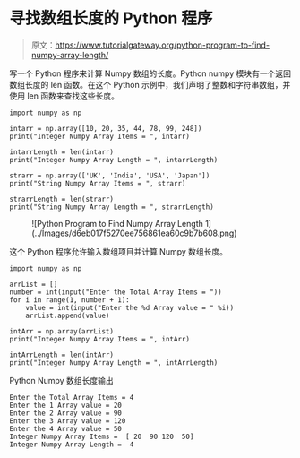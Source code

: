 # 寻找数组长度的 Python 程序

> 原文：<https://www.tutorialgateway.org/python-program-to-find-numpy-array-length/>

写一个 Python 程序来计算 Numpy 数组的长度。Python numpy 模块有一个返回数组长度的 len 函数。在这个 Python 示例中，我们声明了整数和字符串数组，并使用 len 函数来查找这些长度。

```
import numpy as np

intarr = np.array([10, 20, 35, 44, 78, 99, 248])
print("Integer Numpy Array Items = ", intarr)

intarrLength = len(intarr)
print("Integer Numpy Array Length = ", intarrLength)

strarr = np.array(['UK', 'India', 'USA', 'Japan'])
print("String Numpy Array Items = ", strarr)

strarrLength = len(strarr)
print("String Numpy Array Length = ", strarrLength)
```

<figure class="wp-block-image size-large">![Python Program to Find Numpy Array Length 1](../Images/d6eb017f5270ee756861ea60c9b7b608.png)</figure>

这个 Python 程序允许输入数组项目并计算 Numpy 数组长度。

```
import numpy as np

arrList = []
number = int(input("Enter the Total Array Items = "))
for i in range(1, number + 1):
    value = int(input("Enter the %d Array value = " %i))
    arrList.append(value)

intArr = np.array(arrList)
print("Integer Numpy Array Items = ", intArr)

intArrLength = len(intArr)
print("Integer Numpy Array Length = ", intArrLength)
```

Python Numpy 数组长度输出

```
Enter the Total Array Items = 4
Enter the 1 Array value = 20
Enter the 2 Array value = 90
Enter the 3 Array value = 120
Enter the 4 Array value = 50
Integer Numpy Array Items =  [ 20  90 120  50]
Integer Numpy Array Length =  4
```